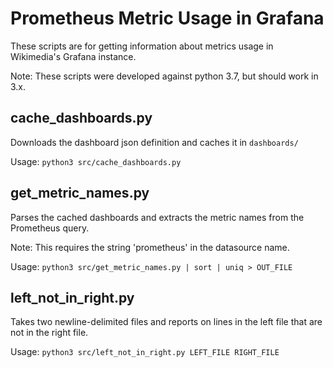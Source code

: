 Prometheus Metric Usage in Grafana
===

These scripts are for getting information about metrics usage in Wikimedia's Grafana instance.

Note: These scripts were developed against python 3.7, but should work in 3.x.

cache_dashboards.py
---
Downloads the dashboard json definition and caches it in `dashboards/`

Usage: `python3 src/cache_dashboards.py`

get_metric_names.py
---
Parses the cached dashboards and extracts the metric names from the Prometheus query.

Note: This requires the string 'prometheus' in the datasource name.

Usage: `python3 src/get_metric_names.py | sort | uniq > OUT_FILE`

left_not_in_right.py
---
Takes two newline-delimited files and reports on lines in the left file that are not in the right file.

Usage: `python3 src/left_not_in_right.py LEFT_FILE RIGHT_FILE`
 